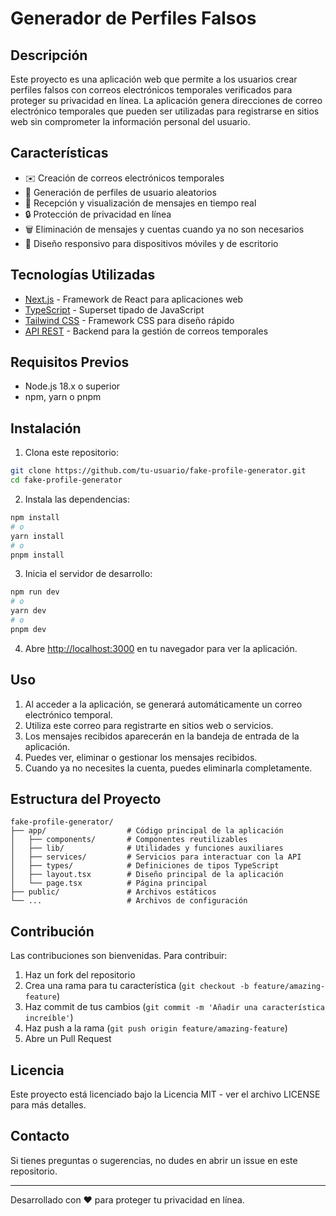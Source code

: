 


          
# Generador de Perfiles Falsos

## Descripción

Este proyecto es una aplicación web que permite a los usuarios crear perfiles falsos con correos electrónicos temporales verificados para proteger su privacidad en línea. La aplicación genera direcciones de correo electrónico temporales que pueden ser utilizadas para registrarse en sitios web sin comprometer la información personal del usuario.

## Características

- ✉️ Creación de correos electrónicos temporales
- 👤 Generación de perfiles de usuario aleatorios
- 📨 Recepción y visualización de mensajes en tiempo real
- 🔒 Protección de privacidad en línea
- 🗑️ Eliminación de mensajes y cuentas cuando ya no son necesarios
- 📱 Diseño responsivo para dispositivos móviles y de escritorio

## Tecnologías Utilizadas

- [Next.js](https://nextjs.org/) - Framework de React para aplicaciones web
- [TypeScript](https://www.typescriptlang.org/) - Superset tipado de JavaScript
- [Tailwind CSS](https://tailwindcss.com/) - Framework CSS para diseño rápido
- [API REST](https://email-faker-backend.onrender.com/api) - Backend para la gestión de correos temporales

## Requisitos Previos

- Node.js 18.x o superior
- npm, yarn o pnpm

## Instalación

1. Clona este repositorio:
```bash
git clone https://github.com/tu-usuario/fake-profile-generator.git
cd fake-profile-generator
```

2. Instala las dependencias:
```bash
npm install
# o
yarn install
# o
pnpm install
```

3. Inicia el servidor de desarrollo:
```bash
npm run dev
# o
yarn dev
# o
pnpm dev
```

4. Abre [http://localhost:3000](http://localhost:3000) en tu navegador para ver la aplicación.

## Uso

1. Al acceder a la aplicación, se generará automáticamente un correo electrónico temporal.
2. Utiliza este correo para registrarte en sitios web o servicios.
3. Los mensajes recibidos aparecerán en la bandeja de entrada de la aplicación.
4. Puedes ver, eliminar o gestionar los mensajes recibidos.
5. Cuando ya no necesites la cuenta, puedes eliminarla completamente.

## Estructura del Proyecto

```
fake-profile-generator/
├── app/                  # Código principal de la aplicación
│   ├── components/       # Componentes reutilizables
│   ├── lib/              # Utilidades y funciones auxiliares
│   ├── services/         # Servicios para interactuar con la API
│   ├── types/            # Definiciones de tipos TypeScript
│   ├── layout.tsx        # Diseño principal de la aplicación
│   └── page.tsx          # Página principal
├── public/               # Archivos estáticos
└── ...                   # Archivos de configuración
```

## Contribución

Las contribuciones son bienvenidas. Para contribuir:

1. Haz un fork del repositorio
2. Crea una rama para tu característica (`git checkout -b feature/amazing-feature`)
3. Haz commit de tus cambios (`git commit -m 'Añadir una característica increíble'`)
4. Haz push a la rama (`git push origin feature/amazing-feature`)
5. Abre un Pull Request

## Licencia

Este proyecto está licenciado bajo la Licencia MIT - ver el archivo LICENSE para más detalles.

## Contacto

Si tienes preguntas o sugerencias, no dudes en abrir un issue en este repositorio.

---

Desarrollado con ❤️ para proteger tu privacidad en línea.

        
